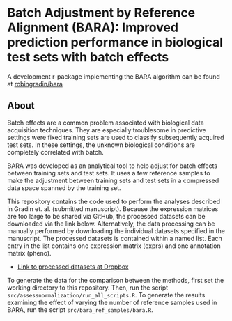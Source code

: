 # Batch Adjustment by Reference Alignment (BARA): Improved prediction performance in biological test sets with batch effects

A development r-package implementing the BARA algorithm can be found at [robingradin/bara](https://github.com/robingradin/bara)

## About
Batch effects are a common problem associated with biological data acquisition techniques.
They are especially troublesome in predictive settings were fixed training sets are used
to classify subsequently acquired test sets. In these settings, the unknown biological 
conditions are completely correlated with batch.

BARA was developed as an analytical tool to help adjust for batch effects between
training sets and test sets. It uses a few reference samples to make the adjustment 
between training sets and test sets in a compressed data space spanned by the training set.

This repository contains the code used to perform the analyses described in
Gradin et. al. (submitted manuscript). Because the expression matrices are too large to 
be shared via GitHub, the processed datasets can be downloaded via the link below.
Alternatively, the data processing can be manually performed by downloading the
individual datasets specified in the manuscript. The processed datasets is contained
within a named list. Each entry in the list contains one expression matrix (exprs)
and one annotation matrix (pheno).

 * [Link to processed datasets at Dropbox](https://www.dropbox.com/s/h4exq3urg37cstm/processed_datasets.RDS?dl=0)

To generate the data for the comparison between the methods, first set the
working directory to this repository. Then, run the script
`src/assessnormalization/run_all_scripts.R`. To generate the results examining 
the effect of varying the number of reference samples used in BARA, run 
the script `src/bara_ref_samples/bara.R`.
